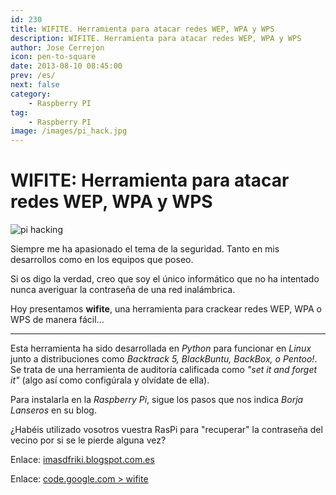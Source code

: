 ```yaml
---
id: 230
title: WIFITE. Herramienta para atacar redes WEP, WPA y WPS
description: WIFITE. Herramienta para atacar redes WEP, WPA y WPS
author: Jose Cerrejon
icon: pen-to-square
date: 2013-08-10 08:45:00
prev: /es/
next: false
category:
    - Raspberry PI
tag:
    - Raspberry PI
image: /images/pi_hack.jpg
---
```


# WIFITE: Herramienta para atacar redes WEP, WPA y WPS

![pi hacking](/images/pi_hack.jpg)

Siempre me ha apasionado el tema de la seguridad. Tanto en mis desarrollos como en los equipos que poseo.

Si os digo la verdad, creo que soy el único informático que no ha intentado nunca averiguar la contraseña de una red inalámbrica.

Hoy presentamos **wifite**, una herramienta para crackear redes WEP, WPA o WPS de manera fácil...

---

Esta herramienta ha sido desarrollada en _Python_ para funcionar en _Linux_ junto a distribuciones como _Backtrack 5, BlackBuntu, BackBox, o Pentoo!_. Se trata de una herramienta de auditoría calificada como _"set it and forget it"_ (algo así como configúrala y olvídate de ella).

Para instalarla en la _Raspberry Pi_, sigue los pasos que nos indica _Borja Lanseros_ en su blog.

¿Habéis utilizado vosotros vuestra RasPi para "recuperar" la contraseña del vecino por si se le pierde alguna vez?

Enlace: [imasdfriki.blogspot.com.es](https://imasdfriki.blogspot.com.es/2013/08/wifitepy-running-on-raspberry-pi-raspian.html)

Enlace: [code.google.com > wifite](https://code.google.com/p/wifite)
